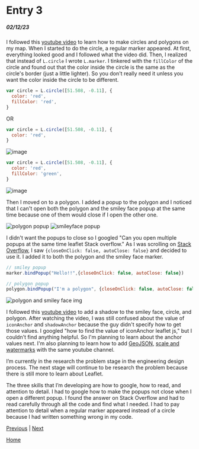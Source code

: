 # Entry 3
##### 02/12/23

I followed this [youtube video](https://www.youtube.com/watch?v=OYjFR_CGV8o&list=PLGHe6Moaz52PUNP4DtIshALDogSURIlYB&index=3) to learn how to make circles and polygons on my map. When I started to do the circle, a regular marker appeared. At first, everything looked good and I followed what the video did. Then, I realized that instead of `L.circle` I wrote `L.marker`. I tinkered with the `fillColor` of the circle and found out that the color inside the circle is the same as the circle's border (just a little lighter). So you don't really need it unless you want the color inside the circle to be different.

``` js
var circle = L.circle([51.508, -0.11], {
  color: 'red',
  fillColor: 'red',
}
```

OR

``` js
var circle = L.circle([51.508, -0.11], {
  color: 'red',
}
```

![image](https://user-images.githubusercontent.com/91745172/218330489-1685ea5e-7063-4775-9c77-1d2c180bd5b6.png)


``` js
var circle = L.circle([51.508, -0.11], {
  color: 'red',
  fillColor: 'green',
}
```
![image](https://user-images.githubusercontent.com/91745172/218330591-f803d765-7e19-4ab0-98c7-0d8fc04c26a1.png)

Then I moved on to a polygon. I added a popup to the polygon and I noticed that I can't open both the polygon and the smiley face popup at the same time because one of them would close if I open the other one.

![polygon popup](https://user-images.githubusercontent.com/91745172/218325282-7ef1a5b1-dbf8-4042-ac37-80a1f4b40d05.png)
![smileyface popup](https://user-images.githubusercontent.com/91745172/218325304-4a979ed3-16f5-4140-8ed4-3428a1d93cf1.png)

I didn't want the popups to close so I googled "Can you open multiple popups at the same time leaflet Stack overflow." As I was scrolling on [Stack Overflow](https://stackoverflow.com/questions/38957585/how-can-i-open-multiple-popups-in-leaflet-marker-at-a-time), I saw `{closeOnClick: false, autoClose: false}` and decided to use it. I added it to both the polygon and the smiley face marker.

``` js
// smiley popup
marker.bindPopup("Hello!!",{closeOnClick: false, autoClose: false})

// polygon popup
polygon.bindPopup("I'm a polygon", {closeOnClick: false, autoClose: false})
```

![polygon and smiley face img](https://user-images.githubusercontent.com/91745172/218325234-4afb66ce-ec28-4d9c-b3e3-9bc91c1bdc90.png)

I followed this [youtube video](https://www.youtube.com/watch?v=wnsEYm9hF0o&list=PLGHe6Moaz52PUNP4DtIshALDogSURIlYB&index=4&ab_channel=MapTiler) to add a shadow to the smiley face, circle, and polygon. After watching the video, I was still confused about the value of `iconAnchor` and `shadowAnchor` because the guy didn't specify how to get those values. I googled "how to find the value of iconAnchor leaflet js," but I couldn't find anything helpful. So I'm planning to learn about the anchor values next. I'm also planning to learn how to add [GeoJSON](RIlYB&index=5&ab_channel=MapTiler), [scale and watermarks](https://www.youtube.com/watch?v=SfBkBBM4U8U&list=PLGHe6Moaz52PUNP4DtIshALDogSURIlYB&index=6&ab_channel=MapTiler) with the same youtube channel.

I’m currently in the research the problem stage in the engineering design process. The next stage will continue to be research the problem because there is still more to learn about Leaflet.

The three skills that I’m developing are how to google, how to read, and attention to detail. I had to google how to make the popups not close when I open a different popup. I found the answer on Stack Overflow and had to read carefully through all the code and find what I needed. I had to pay attention to detail when a regular marker appeared instead of a circle because I had written something wrong in my code.

[Previous](entry02.md) | [Next](entry04.md)

[Home](../README.md)
